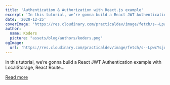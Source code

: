 ```yaml
---
title: 'Authentication & Authorization with React.js example'
excerpt: 'In this tutorial, we’re gonna build a React JWT Authentication example with LocalStorage, React Route...'
date: '2020-12-25'
coverImage: 'https://res.cloudinary.com/practicaldev/image/fetch/s--LpwcYsju--/c_imagga_scale,f_auto,fl_progressive,h_420,q_auto,w_1000/https://dev-to-uploads.s3.amazonaws.com/i/gqdb9zs4hx4qtbe12rqe.png'
author:
  name: Koders
  picture: "assets/blog/authors/koders.png"
ogImage:
  url: 'https://res.cloudinary.com/practicaldev/image/fetch/s--LpwcYsju--/c_imagga_scale,f_auto,fl_progressive,h_420,q_auto,w_1000/https://dev-to-uploads.s3.amazonaws.com/i/gqdb9zs4hx4qtbe12rqe.png'
---
```


In this tutorial, we’re gonna build a React JWT Authentication example with LocalStorage, React Route...

[Read more](https://dev.to/tienbku/authentication-authorization-with-react-js-example-18e)
